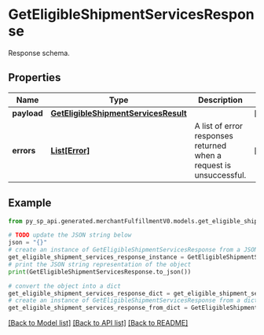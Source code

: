 # GetEligibleShipmentServicesResponse

Response schema.

## Properties

Name | Type | Description | Notes
------------ | ------------- | ------------- | -------------
**payload** | [**GetEligibleShipmentServicesResult**](GetEligibleShipmentServicesResult.md) |  | [optional] 
**errors** | [**List[Error]**](Error.md) | A list of error responses returned when a request is unsuccessful. | [optional] 

## Example

```python
from py_sp_api.generated.merchantFulfillmentV0.models.get_eligible_shipment_services_response import GetEligibleShipmentServicesResponse

# TODO update the JSON string below
json = "{}"
# create an instance of GetEligibleShipmentServicesResponse from a JSON string
get_eligible_shipment_services_response_instance = GetEligibleShipmentServicesResponse.from_json(json)
# print the JSON string representation of the object
print(GetEligibleShipmentServicesResponse.to_json())

# convert the object into a dict
get_eligible_shipment_services_response_dict = get_eligible_shipment_services_response_instance.to_dict()
# create an instance of GetEligibleShipmentServicesResponse from a dict
get_eligible_shipment_services_response_from_dict = GetEligibleShipmentServicesResponse.from_dict(get_eligible_shipment_services_response_dict)
```
[[Back to Model list]](../README.md#documentation-for-models) [[Back to API list]](../README.md#documentation-for-api-endpoints) [[Back to README]](../README.md)


